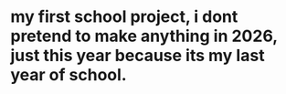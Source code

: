 # my first school project, i dont pretend to make anything in 2026, just this year because its my last year of school.
